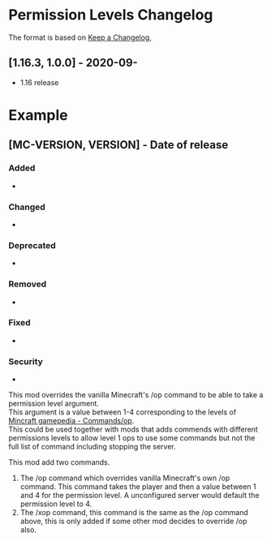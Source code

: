 # Permission Levels Changelog
The format is based on [Keep a Changelog](https://keepachangelog.com/en/1.0.0/),

## [1.16.3, 1.0.0] - 2020-09-
- 1.16 release

# Example
## [MC-VERSION, VERSION] - Date of release
### Added
- 
### Changed
- 
### Deprecated
- 
### Removed
- 
### Fixed
- 
### Security
- 

This mod overrides the vanilla Minecraft's /op command to be able to take a permission level argument.  
This argument is a value between 1-4 corresponding to the levels of [Mincraft gamepedia - Commands/op](https://minecraft.gamepedia.com/Commands/op#Levels).  
This could be used together with mods that adds commends with different permissions levels to allow level 1 ops to use some commands but not the full list of command including stopping the server.

This mod add two commands.
1. The /op command which overrides vanilla Minecraft's own /op command.
This command takes the player and then a value between 1 and 4 for the permission level.
A unconfigured server would default the permission level to 4.
2. The /xop command, this command is the same as the /op command above, this is only added if some other mod decides to override /op also.